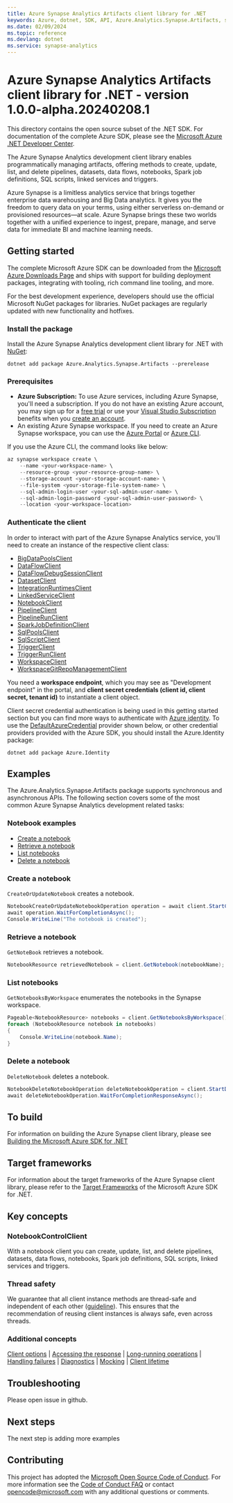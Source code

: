 ```yaml
---
title: Azure Synapse Analytics Artifacts client library for .NET
keywords: Azure, dotnet, SDK, API, Azure.Analytics.Synapse.Artifacts, synapse-analytics
ms.date: 02/09/2024
ms.topic: reference
ms.devlang: dotnet
ms.service: synapse-analytics
---
```

# Azure Synapse Analytics Artifacts client library for .NET - version 1.0.0-alpha.20240208.1 


This directory contains the open source subset of the .NET SDK. For documentation of the complete Azure SDK, please see the [Microsoft Azure .NET Developer Center](https://azure.microsoft.com/develop/net/).

The Azure Synapse Analytics development client library enables programmatically managing artifacts, offering methods to create, update, list, and delete pipelines, datasets, data flows, notebooks, Spark job definitions, SQL scripts, linked services and triggers.

Azure Synapse is a limitless analytics service that brings together enterprise data warehousing and Big Data analytics. It gives you the freedom to query data on your terms, using either serverless on-demand or provisioned resources—at scale. Azure Synapse brings these two worlds together with a unified experience to ingest, prepare, manage, and serve data for immediate BI and machine learning needs.

## Getting started

The complete Microsoft Azure SDK can be downloaded from the [Microsoft Azure Downloads Page](https://azure.microsoft.com/downloads/?sdk=net) and ships with support for building deployment packages, integrating with tooling, rich command line tooling, and more.

For the best development experience, developers should use the official Microsoft NuGet packages for libraries. NuGet packages are regularly updated with new functionality and hotfixes.

### Install the package

Install the Azure Synapse Analytics development client library for .NET with [NuGet](https://www.nuget.org/packages/Azure.Analytics.Synapse.Artifacts/):

```dotnetcli
dotnet add package Azure.Analytics.Synapse.Artifacts --prerelease
```

### Prerequisites

- **Azure Subscription:** To use Azure services, including Azure Synapse, you'll need a subscription. If you do not have an existing Azure account, you may sign up for a [free trial](https://azure.microsoft.com/free/dotnet/) or use your [Visual Studio Subscription](https://visualstudio.microsoft.com/subscriptions/) benefits when you [create an account](https://azure.microsoft.com/account).
- An existing Azure Synapse workspace. If you need to create an Azure Synapse workspace, you can use the [Azure Portal](https://portal.azure.com/) or [Azure CLI](/cli/azure).

If you use the Azure CLI, the command looks like below:

```PowerShell
az synapse workspace create \
    --name <your-workspace-name> \
    --resource-group <your-resource-group-name> \
    --storage-account <your-storage-account-name> \
    --file-system <your-storage-file-system-name> \
    --sql-admin-login-user <your-sql-admin-user-name> \
    --sql-admin-login-password <your-sql-admin-user-password> \
    --location <your-workspace-location>
```

### Authenticate the client

In order to interact with part of the Azure Synapse Analytics service, you'll need to create an instance of the respective client class:

- [BigDataPoolsClient](https://github.com/Azure/azure-sdk-for-net/blob/main/sdk/synapse/Azure.Analytics.Synapse.Artifacts/src/Generated/BigDataPoolsClient.cs)
- [DataFlowClient](https://github.com/Azure/azure-sdk-for-net/blob/main/sdk/synapse/Azure.Analytics.Synapse.Artifacts/src/Generated/DataFlowClient.cs)
- [DataFlowDebugSessionClient](https://github.com/Azure/azure-sdk-for-net/blob/main/sdk/synapse/Azure.Analytics.Synapse.Artifacts/src/Generated/DataFlowDebugSessionClient.cs)
- [DatasetClient](https://github.com/Azure/azure-sdk-for-net/blob/main/sdk/synapse/Azure.Analytics.Synapse.Artifacts/src/Generated/DatasetClient.cs)
- [IntegrationRuntimesClient](https://github.com/Azure/azure-sdk-for-net/blob/main/sdk/synapse/Azure.Analytics.Synapse.Artifacts/src/Generated/IntegrationRuntimesClient.cs)
- [LinkedServiceClient](https://github.com/Azure/azure-sdk-for-net/blob/main/sdk/synapse/Azure.Analytics.Synapse.Artifacts/src/Generated/LinkedServiceClient.cs)
- [NotebookClient](https://github.com/Azure/azure-sdk-for-net/blob/main/sdk/synapse/Azure.Analytics.Synapse.Artifacts/src/Generated/NotebookClient.cs)
- [PipelineClient](https://github.com/Azure/azure-sdk-for-net/blob/main/sdk/synapse/Azure.Analytics.Synapse.Artifacts/src/Generated/PipelineClient.cs)
- [PipelineRunClient](https://github.com/Azure/azure-sdk-for-net/blob/main/sdk/synapse/Azure.Analytics.Synapse.Artifacts/src/Generated/PipelineRunClient.cs)
- [SparkJobDefinitionClient](https://github.com/Azure/azure-sdk-for-net/blob/main/sdk/synapse/Azure.Analytics.Synapse.Artifacts/src/Generated/SparkJobDefinitionClient.cs)
- [SqlPoolsClient](https://github.com/Azure/azure-sdk-for-net/blob/main/sdk/synapse/Azure.Analytics.Synapse.Artifacts/src/Generated/SqlPoolsClient.cs)
- [SqlScriptClient](https://github.com/Azure/azure-sdk-for-net/blob/main/sdk/synapse/Azure.Analytics.Synapse.Artifacts/src/Generated/SqlScriptClient.cs)
- [TriggerClient](https://github.com/Azure/azure-sdk-for-net/blob/main/sdk/synapse/Azure.Analytics.Synapse.Artifacts/src/Generated/TriggerClient.cs)
- [TriggerRunClient](https://github.com/Azure/azure-sdk-for-net/blob/main/sdk/synapse/Azure.Analytics.Synapse.Artifacts/src/Generated/TriggerRunClient.cs)
- [WorkspaceClient](https://github.com/Azure/azure-sdk-for-net/blob/main/sdk/synapse/Azure.Analytics.Synapse.Artifacts/src/Generated/WorkspaceClient.cs)
- [WorkspaceGitRepoManagementClient](https://github.com/Azure/azure-sdk-for-net/blob/main/sdk/synapse/Azure.Analytics.Synapse.Artifacts/src/Generated/WorkspaceGitRepoManagementClient.cs)

You need a **workspace endpoint**, which you may see as "Development endpoint" in the portal, and **client secret credentials (client id, client secret, tenant id)** to instantiate a client object.

Client secret credential authentication is being used in this getting started section but you can find more ways to authenticate with [Azure identity](https://github.com/Azure/azure-sdk-for-net/tree/main/sdk/identity/Azure.Identity). To use the [DefaultAzureCredential](https://github.com/Azure/azure-sdk-for-net/tree/main/sdk/identity/Azure.Identity#defaultazurecredential) provider shown below,
or other credential providers provided with the Azure SDK, you should install the Azure.Identity package:

```dotnetcli
dotnet add package Azure.Identity
```

## Examples

The Azure.Analytics.Synapse.Artifacts package supports synchronous and asynchronous APIs. The following section covers some of the most common Azure Synapse Analytics development related tasks:

### Notebook examples

- [Create a notebook](#create-a-notebook)
- [Retrieve a notebook](#retrieve-a-notebook)
- [List notebooks](#list-notebooks)
- [Delete a notebook](#delete-a-notebook)

### Create a notebook

`CreateOrUpdateNotebook` creates a notebook.

```C# Snippet:CreateNotebook
NotebookCreateOrUpdateNotebookOperation operation = await client.StartCreateOrUpdateNotebookAsync(notebookName, notebookResource);
await operation.WaitForCompletionAsync();
Console.WriteLine("The notebook is created");
```

### Retrieve a notebook

`GetNoteBook` retrieves a notebook.

```C# Snippet:RetrieveNotebook
NotebookResource retrievedNotebook = client.GetNotebook(notebookName);
```

### List notebooks

`GetNotebooksByWorkspace` enumerates the notebooks in the Synapse workspace.

```C# Snippet:ListNotebooks
Pageable<NotebookResource> notebooks = client.GetNotebooksByWorkspace();
foreach (NotebookResource notebook in notebooks)
{
    Console.WriteLine(notebook.Name);
}
```

### Delete a notebook

`DeleteNotebook` deletes a notebook.

```C# Snippet:DeleteNotebook
NotebookDeleteNotebookOperation deleteNotebookOperation = client.StartDeleteNotebook(notebookName);
await deleteNotebookOperation.WaitForCompletionResponseAsync();
```

## To build

For information on building the Azure Synapse client library, please see [Building the Microsoft Azure SDK for .NET](https://github.com/azure/azure-sdk-for-net#to-build)

## Target frameworks

For information about the target frameworks of the Azure Synapse client library, please refer to the [Target Frameworks](https://github.com/azure/azure-sdk-for-net#target-frameworks) of the Microsoft Azure SDK for .NET.

## Key concepts

### NotebookControlClient

With a notebook client you can create, update, list, and delete pipelines, datasets, data flows, notebooks, Spark job definitions, SQL scripts, linked services and triggers.

### Thread safety

We guarantee that all client instance methods are thread-safe and independent of each other ([guideline](https://azure.github.io/azure-sdk/dotnet_introduction.html#dotnet-service-methods-thread-safety)). This ensures that the recommendation of reusing client instances is always safe, even across threads.

### Additional concepts

<!-- CLIENT COMMON BAR -->

[Client options](https://github.com/Azure/azure-sdk-for-net/blob/main/sdk/core/Azure.Core/README.md#configuring-service-clients-using-clientoptions) |
[Accessing the response](https://github.com/Azure/azure-sdk-for-net/blob/main/sdk/core/Azure.Core/README.md#accessing-http-response-details-using-responset) |
[Long-running operations](https://github.com/Azure/azure-sdk-for-net/blob/main/sdk/core/Azure.Core/README.md#consuming-long-running-operations-using-operationt) |
[Handling failures](https://github.com/Azure/azure-sdk-for-net/blob/main/sdk/core/Azure.Core/README.md#reporting-errors-requestfailedexception) |
[Diagnostics](https://github.com/Azure/azure-sdk-for-net/blob/main/sdk/core/Azure.Core/samples/Diagnostics.md) |
[Mocking](https://learn.microsoft.com/dotnet/azure/sdk/unit-testing-mocking) |
[Client lifetime](https://devblogs.microsoft.com/azure-sdk/lifetime-management-and-thread-safety-guarantees-of-azure-sdk-net-clients/)

<!-- CLIENT COMMON BAR -->

## Troubleshooting

Please open issue in github.

## Next steps

The next step is adding more examples

## Contributing

This project has adopted the [Microsoft Open Source Code of Conduct](https://opensource.microsoft.com/codeofconduct/). For more information see the [Code of Conduct FAQ](https://opensource.microsoft.com/codeofconduct/faq/) or contact [opencode@microsoft.com](mailto:opencode@microsoft.com) with any additional questions or comments.

